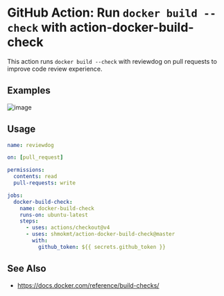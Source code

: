 # GitHub Action: Run `docker build --check` with action-docker-build-check

This action runs `docker build --check` with reviewdog on pull requests to improve code review experience.

## Examples

![image](https://github.com/user-attachments/assets/07d0fbac-72b5-4136-8649-b24176da580f)

## Usage

```yaml
name: reviewdog

on: [pull_request]

permissions:
  contents: read
  pull-requests: write

jobs:
  docker-build-check:
    name: docker-build-check
    runs-on: ubuntu-latest
    steps:
      - uses: actions/checkout@v4
      - uses: shmokmt/action-docker-build-check@master
        with:
          github_token: ${{ secrets.github_token }}
```

## See Also
* https://docs.docker.com/reference/build-checks/
